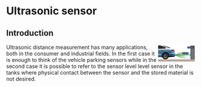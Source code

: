 # Ultrasonic sensor
## Introduction
<img align="right" src="pic/parkingsensor.jpg" width=100/> Ultrasonic distance measurement has many applications, both in the consumer and industrial fields. In the first case it is enough to think of the vehicle parking sensors while in the second case it is possible to refer to the sensor level level sensor in the tanks where physical contact between the sensor and the stored material is not desired.
